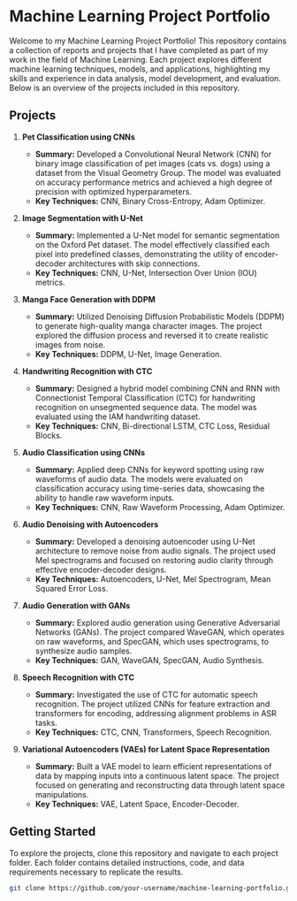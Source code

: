 # Machine Learning Project Portfolio

Welcome to my Machine Learning Project Portfolio! This repository contains a collection of reports and projects that I have completed as part of my work in the field of Machine Learning. Each project explores different machine learning techniques, models, and applications, highlighting my skills and experience in data analysis, model development, and evaluation. Below is an overview of the projects included in this repository.

## Projects

1. **Pet Classification using CNNs**
   - **Summary:** Developed a Convolutional Neural Network (CNN) for binary image classification of pet images (cats vs. dogs) using a dataset from the Visual Geometry Group. The model was evaluated on accuracy performance metrics and achieved a high degree of precision with optimized hyperparameters.
   - **Key Techniques:** CNN, Binary Cross-Entropy, Adam Optimizer.

2. **Image Segmentation with U-Net**
   - **Summary:** Implemented a U-Net model for semantic segmentation on the Oxford Pet dataset. The model effectively classified each pixel into predefined classes, demonstrating the utility of encoder-decoder architectures with skip connections.
   - **Key Techniques:** CNN, U-Net, Intersection Over Union (IOU) metrics.

3. **Manga Face Generation with DDPM**
   - **Summary:** Utilized Denoising Diffusion Probabilistic Models (DDPM) to generate high-quality manga character images. The project explored the diffusion process and reversed it to create realistic images from noise.
   - **Key Techniques:** DDPM, U-Net, Image Generation.

4. **Handwriting Recognition with CTC**
   - **Summary:** Designed a hybrid model combining CNN and RNN with Connectionist Temporal Classification (CTC) for handwriting recognition on unsegmented sequence data. The model was evaluated using the IAM handwriting dataset.
   - **Key Techniques:** CNN, Bi-directional LSTM, CTC Loss, Residual Blocks.

5. **Audio Classification using CNNs**
   - **Summary:** Applied deep CNNs for keyword spotting using raw waveforms of audio data. The models were evaluated on classification accuracy using time-series data, showcasing the ability to handle raw waveform inputs.
   - **Key Techniques:** CNN, Raw Waveform Processing, Adam Optimizer.

6. **Audio Denoising with Autoencoders**
   - **Summary:** Developed a denoising autoencoder using U-Net architecture to remove noise from audio signals. The project used Mel spectrograms and focused on restoring audio clarity through effective encoder-decoder designs.
   - **Key Techniques:** Autoencoders, U-Net, Mel Spectrogram, Mean Squared Error Loss.

7. **Audio Generation with GANs**
   - **Summary:** Explored audio generation using Generative Adversarial Networks (GANs). The project compared WaveGAN, which operates on raw waveforms, and SpecGAN, which uses spectrograms, to synthesize audio samples.
   - **Key Techniques:** GAN, WaveGAN, SpecGAN, Audio Synthesis.

8. **Speech Recognition with CTC**
   - **Summary:** Investigated the use of CTC for automatic speech recognition. The project utilized CNNs for feature extraction and transformers for encoding, addressing alignment problems in ASR tasks.
   - **Key Techniques:** CTC, CNN, Transformers, Speech Recognition.

9. **Variational Autoencoders (VAEs) for Latent Space Representation**
   - **Summary:** Built a VAE model to learn efficient representations of data by mapping inputs into a continuous latent space. The project focused on generating and reconstructing data through latent space manipulations.
   - **Key Techniques:** VAE, Latent Space, Encoder-Decoder.

## Getting Started

To explore the projects, clone this repository and navigate to each project folder. Each folder contains detailed instructions, code, and data requirements necessary to replicate the results.

```bash
git clone https://github.com/your-username/machine-learning-portfolio.git
